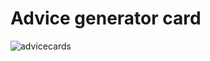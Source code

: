 # Advice generator card

![advicecards](https://github.com/ClaytonPhilippe/advice-cards/assets/77082797/a920e873-1892-49b4-a60e-c377251818a0)
